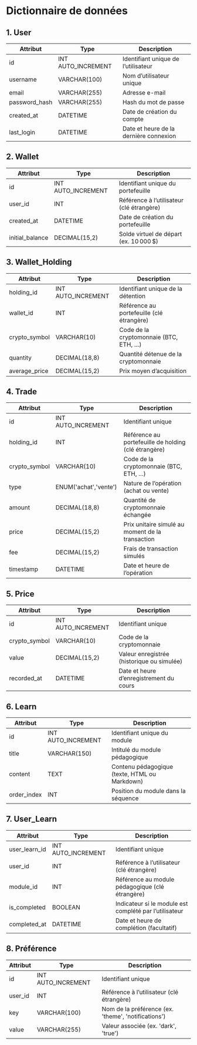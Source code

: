 
# Dictionnaire de données

## 1. User
| Attribut         | Type                   | Description                                            |
|------------------|------------------------|--------------------------------------------------------|
| id               | INT AUTO_INCREMENT     | Identifiant unique de l’utilisateur                    |
| username         | VARCHAR(100)           | Nom d’utilisateur unique                               |
| email            | VARCHAR(255)           | Adresse e-mail                                         |
| password_hash    | VARCHAR(255)           | Hash du mot de passe                                   |
| created_at       | DATETIME               | Date de création du compte                             |
| last_login       | DATETIME               | Date et heure de la dernière connexion                 |

## 2. Wallet
| Attribut         | Type                   | Description                                            |
|------------------|------------------------|--------------------------------------------------------|
| id               | INT AUTO_INCREMENT     | Identifiant unique du portefeuille                     |
| user_id          | INT                    | Référence à l’utilisateur (clé étrangère)              |
| created_at       | DATETIME               | Date de création du portefeuille                       |
| initial_balance  | DECIMAL(15,2)          | Solde virtuel de départ (ex. 10 000 $)                 |

## 3. Wallet_Holding
| Attribut         | Type                   | Description                                            |
|------------------|------------------------|--------------------------------------------------------|
| holding_id       | INT AUTO_INCREMENT     | Identifiant unique de la détention                     |
| wallet_id        | INT                    | Référence au portefeuille (clé étrangère)              |
| crypto_symbol    | VARCHAR(10)            | Code de la cryptomonnaie (BTC, ETH, …)                 |
| quantity         | DECIMAL(18,8)          | Quantité détenue de la cryptomonnaie                   |
| average_price    | DECIMAL(15,2)          | Prix moyen d’acquisition                               |

## 4. Trade
| Attribut         | Type                   | Description                                            |
|------------------|------------------------|--------------------------------------------------------|
| id               | INT AUTO_INCREMENT     | Identifiant unique                                     |
| holding_id       | INT                    | Référence au portefeuille de holding (clé étrangère)   |
| crypto_symbol    | VARCHAR(10)            | Code de la cryptomonnaie (BTC, ETH, …)                 |
| type             | ENUM('achat','vente')  | Nature de l’opération (achat ou vente)                 |
| amount           | DECIMAL(18,8)          | Quantité de cryptomonnaie échangée                     |
| price            | DECIMAL(15,2)          | Prix unitaire simulé au moment de la transaction       |
| fee              | DECIMAL(15,2)          | Frais de transaction simulés                           |
| timestamp        | DATETIME               | Date et heure de l’opération                           |

## 5. Price
| Attribut         | Type                   | Description                                            |
|------------------|--------------------    |--------------------------------------------------------|
| id               | INT AUTO_INCREMENT     | Identifiant unique                                     |
| crypto_symbol    | VARCHAR(10)            | Code de la cryptomonnaie                               |
| value            | DECIMAL(15,2)          | Valeur enregistrée (historique ou simulée)             |
| recorded_at      | DATETIME               | Date et heure d’enregistrement du cours                |

## 6. Learn
| Attribut      | Type                      | Description                                            |
|---------------|---------------------------|--------------------------------------------------------|
| id            | INT AUTO_INCREMENT        | Identifiant unique du module                           |
| title         | VARCHAR(150)              | Intitulé du module pédagogique                         |
| content       | TEXT                      | Contenu pédagogique (texte, HTML ou Markdown)          |
| order_index   | INT                       | Position du module dans la séquence                    |

## 7. User_Learn
| Attribut      | Type                      | Description                                            |
|---------------|---------------------------|--------------------------------------------------------|
| user_learn_id | INT AUTO_INCREMENT        | Identifiant unique                                     |
| user_id       | INT                       | Référence à l’utilisateur (clé étrangère)              |
| module_id     | INT                       | Référence au module pédagogique (clé étrangère)        |
| is_completed  | BOOLEAN                   | Indicateur si le module est complété par l’utilisateur |
| completed_at  | DATETIME                  | Date et heure de complétion (facultatif)               |

## 8. Préférence
| Attribut   | Type                         | Description                                            |
|------------|------------------------------|--------------------------------------------------------|
| id         | INT AUTO_INCREMENT           | Identifiant unique                                     |
| user_id    | INT                          | Référence à l’utilisateur (clé étrangère)              |
| key        | VARCHAR(100)                 | Nom de la préférence (ex. 'theme', 'notifications')    |
| value      | VARCHAR(255)                 | Valeur associée (ex. 'dark', 'true')                   |



